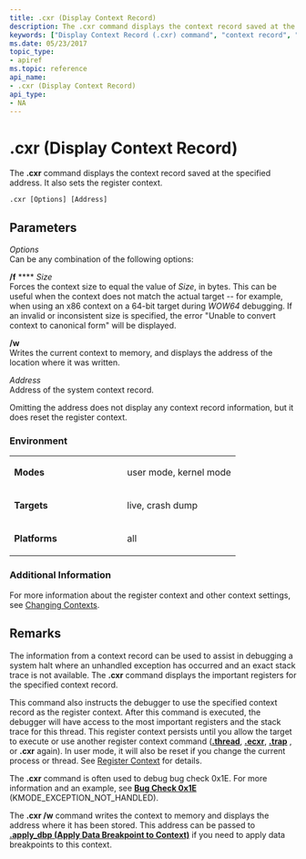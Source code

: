 ```yaml
---
title: .cxr (Display Context Record)
description: The .cxr command displays the context record saved at the specified address. It also sets the register context.
keywords: ["Display Context Record (.cxr) command", "context record", ".cxr (Display Context Record) Windows Debugging"]
ms.date: 05/23/2017
topic_type:
- apiref
ms.topic: reference
api_name:
- .cxr (Display Context Record)
api_type:
- NA
---
```


# .cxr (Display Context Record)


The **.cxr** command displays the context record saved at the specified address. It also sets the register context.

```dbgsyntax
.cxr [Options] [Address]  
```

## <span id="ddk_meta_display_context_record_dbg"></span><span id="DDK_META_DISPLAY_CONTEXT_RECORD_DBG"></span>Parameters


<span id="_______Options______"></span><span id="_______options______"></span><span id="_______OPTIONS______"></span> *Options*   
Can be any combination of the following options:

<span id="_f_Size"></span><span id="_f_size"></span><span id="_F_SIZE"></span>**/f** **** *Size*  
Forces the context size to equal the value of *Size*, in bytes. This can be useful when the context does not match the actual target -- for example, when using an x86 context on a 64-bit target during *WOW64* debugging. If an invalid or inconsistent size is specified, the error "Unable to convert context to canonical form" will be displayed.

<span id="_w"></span><span id="_W"></span>**/w**  
Writes the current context to memory, and displays the address of the location where it was written.

<span id="_______Address______"></span><span id="_______address______"></span><span id="_______ADDRESS______"></span> *Address*   
Address of the system context record.

Omitting the address does not display any context record information, but it does reset the register context.

### <span id="Environment"></span><span id="environment"></span><span id="ENVIRONMENT"></span>Environment

<table>
<colgroup>
<col width="50%" />
<col width="50%" />
</colgroup>
<tbody>
<tr class="odd">
<td align="left"><p><strong>Modes</strong></p></td>
<td align="left"><p>user mode, kernel mode</p></td>
</tr>
<tr class="even">
<td align="left"><p><strong>Targets</strong></p></td>
<td align="left"><p>live, crash dump</p></td>
</tr>
<tr class="odd">
<td align="left"><p><strong>Platforms</strong></p></td>
<td align="left"><p>all</p></td>
</tr>
</tbody>
</table>

 

### <span id="Additional_Information"></span><span id="additional_information"></span><span id="ADDITIONAL_INFORMATION"></span>Additional Information

For more information about the register context and other context settings, see [Changing Contexts](changing-contexts.md).

## Remarks

The information from a context record can be used to assist in debugging a system halt where an unhandled exception has occurred and an exact stack trace is not available. The **.cxr** command displays the important registers for the specified context record.

This command also instructs the debugger to use the specified context record as the register context. After this command is executed, the debugger will have access to the most important registers and the stack trace for this thread. This register context persists until you allow the target to execute or use another register context command ([**.thread**](-thread--set-register-context-.md), [**.ecxr**](-ecxr--display-exception-context-record-.md), [**.trap**](-trap--display-trap-frame-.md) , or **.cxr** again). In user mode, it will also be reset if you change the current process or thread. See [Register Context](changing-contexts.md#register-context) for details.

The **.cxr** command is often used to debug bug check 0x1E. For more information and an example, see [**Bug Check 0x1E**](bug-check-0x1e--kmode-exception-not-handled.md) (KMODE\_EXCEPTION\_NOT\_HANDLED).

The **.cxr /w** command writes the context to memory and displays the address where it has been stored. This address can be passed to [**.apply\_dbp (Apply Data Breakpoint to Context)**](-apply-dbp--apply-data-breakpoint-to-context-.md) if you need to apply data breakpoints to this context.

 

 





